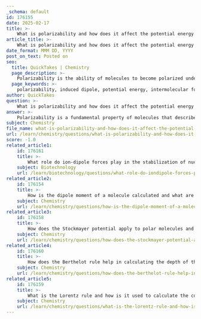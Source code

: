 ```yaml
---
_schema: default
id: 176155
date: 2025-02-17
title: >-
    What is polarizability and how does it affect the potential energy of interaction between molecules?
article_title: >-
    What is polarizability and how does it affect the potential energy of interaction between molecules?
date_format: MMM DD, YYYY
post_on_text: Posted on
seo:
  title: QuickTakes | Chemistry
  page_description: >-
    Polarizability is the ability of molecules to become polarized under an electric field, significantly influencing their potential energy of interaction through various intermolecular forces like van der Waals forces.
  page_keywords: >-
    polarizability, induced dipole, potential energy, intermolecular forces, van der Waals forces, Keesom forces, Debye forces, London dispersion forces, molecular interaction, Lennard-Jones potential, electron cloud distortion, molecular systems, chemistry, materials science, biochemistry
author: QuickTakes
question: >-
    What is polarizability and how does it affect the potential energy of interaction between molecules?
answer: >-
    Polarizability is a fundamental property of molecules that describes their ability to become polarized in response to an external electric field. Specifically, it refers to the extent to which the electron cloud of a molecule can be distorted, leading to the formation of an induced dipole moment. This property is crucial in understanding how molecules interact with each other, particularly through intermolecular forces.\n\n### How Polarizability Affects Potential Energy of Interaction\n\n1. **Induced Dipole Formation**: When an external electric field is applied, polarizable molecules can develop an induced dipole moment. This induced dipole can interact with other dipoles (permanent or induced), leading to attractive or repulsive forces. The strength of these interactions is influenced by the polarizability of the molecules involved.\n\n2. **Van der Waals Forces**: Polarizability plays a significant role in the various types of van der Waals forces:\n   - **Keesom Forces**: These are dipole-dipole interactions that occur between permanent dipoles. The polarizability of a molecule can enhance these interactions by allowing for the formation of induced dipoles in neighboring molecules.\n   - **Debye Forces**: These arise when a polar molecule induces a dipole in a nonpolar molecule. The greater the polarizability of the nonpolar molecule, the stronger the induced dipole and the resulting interaction.\n   - **London Forces**: These dispersion forces occur due to temporary dipoles that arise from fluctuations in electron distribution. Larger and more polarizable molecules tend to have stronger London dispersion forces, leading to greater potential energy of interaction.\n\n3. **Potential Energy Models**: The potential energy of interaction between molecules can be modeled using various potentials, such as the Lennard-Jones potential, which accounts for both attractive and repulsive forces. The polarizability of the molecules influences the parameters of these models, particularly in the attractive part of the potential.\n\n4. **Overall Interaction Energy**: The total potential energy of interaction between two molecules can be expressed as a function of their distance and polarizability. As the distance decreases, the interaction energy becomes more significant, and the polarizability affects how strongly the molecules attract or repel each other.\n\nIn summary, polarizability is a key factor in determining the potential energy of interaction between molecules. It influences the strength of various intermolecular forces, including van der Waals forces, and plays a critical role in the overall behavior of molecular systems in different phases. Understanding polarizability helps predict how substances will interact, which is essential in fields such as chemistry, materials science, and biochemistry.
subject: Chemistry
file_name: what-is-polarizability-and-how-does-it-affect-the-potential-energy-of-interaction-between-molecules.md
url: /learn/chemistry/questions/what-is-polarizability-and-how-does-it-affect-the-potential-energy-of-interaction-between-molecules
score: -1.0
related_article1:
    id: 176161
    title: >-
        What role do ion-dipole forces play in the stabilization of nucleic acids?
    subject: Biotechnology
    url: /learn/biotechnology/questions/what-role-do-iondipole-forces-play-in-the-stabilization-of-nucleic-acids
related_article2:
    id: 176154
    title: >-
        How is the dipole moment of a molecule calculated and what are its units?
    subject: Chemistry
    url: /learn/chemistry/questions/how-is-the-dipole-moment-of-a-molecule-calculated-and-what-are-its-units
related_article3:
    id: 176158
    title: >-
        How does the Stockmayer potential apply to polar molecules and what is its dependence on molecular orientation?
    subject: Chemistry
    url: /learn/chemistry/questions/how-does-the-stockmayer-potential-apply-to-polar-molecules-and-what-is-its-dependence-on-molecular-orientation
related_article4:
    id: 176160
    title: >-
        How does the Berthelot rule help in calculating the depth of the potential well in intermolecular forces?
    subject: Chemistry
    url: /learn/chemistry/questions/how-does-the-berthelot-rule-help-in-calculating-the-depth-of-the-potential-well-in-intermolecular-forces
related_article5:
    id: 176159
    title: >-
        What is the Lorentz rule and how is it used to calculate the collision diameter in molecular interactions?
    subject: Chemistry
    url: /learn/chemistry/questions/what-is-the-lorentz-rule-and-how-is-it-used-to-calculate-the-collision-diameter-in-molecular-interactions
---
```


&nbsp;